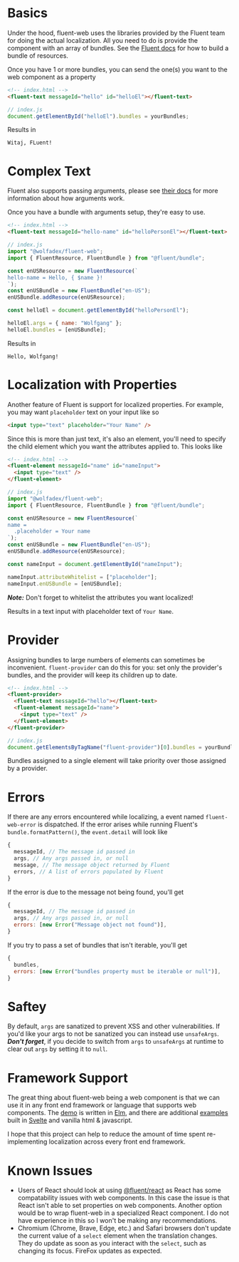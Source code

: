 # Basics

Under the hood, fluent-web uses the libraries provided by the Fluent team for doing the actual localization. All you need to do is provide the component with an array of bundles. See the [Fluent docs](https://projectfluent.org/fluent.js/bundle/) for how to build a bundle of resources.

Once you have 1 or more bundles, you can send the one(s) you want to the web component as a property

```html
<!-- index.html -->
<fluent-text messageId="hello" id="helloEl"></fluent-text>
```

```js
// index.js
document.getElementById("helloEl").bundles = yourBundles;
```

Results in

```
Witaj, FLuent!
```

# Complex Text

Fluent also supports passing arguments, please see [their docs](https://projectfluent.org/) for more information about how arguments work.

Once you have a bundle with arguments setup, they're easy to use.

```html
<!-- index.html -->
<fluent-text messageId="hello-name" id="helloPersonEl"></fluent-text>
```

```js
// index.js
import "@wolfadex/fluent-web";
import { FluentResource, FluentBundle } from "@fluent/bundle";

const enUSResource = new FluentResource(`
hello-name = Hello, { $name }!
`);
const enUSBundle = new FluentBundle("en-US");
enUSBundle.addResource(enUSResource);

const helloEl = document.getElementById("helloPersonEl");

helloEl.args = { name: "Wolfgang" };
helloEl.bundles = [enUSBundle];
```

Results in

```
Hello, Wolfgang!
```

# Localization with Properties

Another feature of Fluent is support for localized properties. For example, you may want `placeholder` text on your input like so

```html
<input type="text" placeholder="Your Name" />
```

Since this is more than just text, it's also an element, you'll need to specify the child element which you want the attributes applied to. This looks like

```html
<!-- index.html -->
<fluent-element messageId="name" id="nameInput">
  <input type="text" />
</fluent-element>
```

```js
// index.js
import "@wolfadex/fluent-web";
import { FluentResource, FluentBundle } from "@fluent/bundle";

const enUSResource = new FluentResource(`
name =
  .placeholder = Your name
`);
const enUSBundle = new FluentBundle("en-US");
enUSBundle.addResource(enUSResource);

const nameInput = document.getElementById("nameInput");

nameInput.attributeWhitelist = ["placeholder"];
nameInput.enUSBundle = [enUSBundle];
```

***Note:*** Don't forget to whitelist the attributes you want localized!

Results in a text input with placeholder text of `Your Name`.

# Provider

Assigning bundles to large numbers of elements can sometimes be inconvenient. `fluent-provider` can do this for you: set only the provider's bundles, and the provider will keep its children up to date.

```html
<!-- index.html -->
<fluent-provider>
  <fluent-text messageId="hello"></fluent-text>
  <fluent-element messageId="name">
    <input type="text" />
  </fluent-element>
</fluent-provider>
```

```js
// index.js
document.getElementsByTagName("fluent-provider")[0].bundles = yourBundles;
```

Bundles assigned to a single element will take priority over those assigned by a provider.

# Errors

If there are any errors encountered while localizing, a event named `fluent-web-error` is dispatched. If the error arises while running Fluent's `bundle.formatPattern()`, the `event.detail` will look like

```js
{
  messageId, // The message id passed in
  args, // Any args passed in, or null
  message, // The message object returned by Fluent
  errors, // A list of errors populated by Fluent
}
```

If the error is due to the message not being found, you'll get

```js
{
  messageId, // The message id passed in
  args, // Any args passed in, or null
  errors: [new Error("Message object not found")],
}
```

If you try to pass a set of bundles that isn't iterable, you'll get

```js
{
  bundles,
  errors: [new Error("bundles property must be iterable or null")],
}
```

# Saftey

By default, `args` are sanatized to prevent XSS and other vulnerabilities. If you'd like your args to not be sanatized you can instead use `unsafeArgs`. ***Don't forget***, if you decide to switch from `args` to `unsafeArgs` at runtime to clear out `args` by setting it to `null`.

# Framework Support

The great thing about fluent-web being a web component is that we can use it in any front end framework or language that supports web components. The [demo](https://wolfadex.github.io/fluent-web/) is written in [Elm](https://elm-lang.org/), and there are additional [examples](https://github.com/wolfadex/fluent-web/tree/master/example) built in [Svelte](https://svelte.dev/) and vanilla html & javascript.

I hope that this project can help to reduce the amount of time spent re-implementing localization across every front end framework.

# Known Issues

- Users of React should look at using [@fluent/react](https://github.com/projectfluent/fluent.js/tree/master/fluent-react) as React has some compatability issues with web components. In this case the issue is that React isn't able to set properties on web components. Another option would be to wrap fluent-web in a specialized React component. I do not have experience in this so I won't be making any recommendations.
- Chromium (Chrome, Brave, Edge, etc.) and Safari browsers don't update the current value of a `select` element when the translation changes. They do update as soon as you interact with the `select`, such as changing its focus. FireFox updates as expected.
